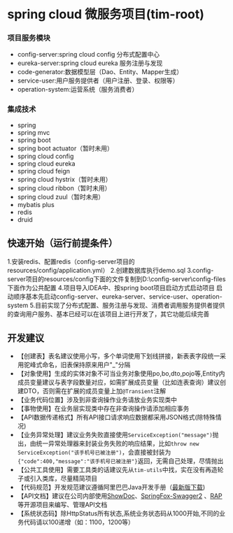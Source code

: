 # spring cloud 微服务项目(tim-root)

### 项目服务模块
- config-server:spring cloud config 分布式配置中心
- eureka-server:spring cloud eureka 服务注册与发现
- code-generator:数据模型层（Dao、Entity、Mapper生成）
- service-user:用户服务提供者（用户注册、登录、权限等）
- operation-system:运营系统（服务消费者）

### 集成技术
- spring
- spring mvc
- spring boot
- spring boot actuator（暂时未用）
- spring cloud config
- spring cloud eureka
- spring cloud feign
- spring cloud hystrix（暂时未用）
- spring cloud ribbon（暂时未用）
- spring cloud zuul（暂时未用）
- mybatis plus
- redis
- druid

## 快速开始（运行前提条件）
1.安装redis、配置redis（config-server项目的resources/config/application.yml）
2.创建数据库执行demo.sql
3.config-server项目的resources/config下面的文件复制到D:\\config-server\\config-files下面作为公共配置
4.项目导入IDEA中、按spring boot项目启动方式启动项目
  启动顺序基本先启动config-server、eureka-server、service-user、operation-system
5.目前实现了分布式配置、服务注册与发现、消费者调用服务提供者提供的查询用户服务、基本已经可以在该项目上进行开发了，其它功能后续完善

## 开发建议
- 【创建表】表名建议使用小写，多个单词使用下划线拼接，新表表字段统一采用驼峰式命名，旧表保持原来用户"_"分隔
- 【对象使用】生成的实体对象不可当业务对象使用po,bo,dto,pojo等,Entity内成员变量建议与表字段数量对应，如需扩展成员变量（比如连表查询）建议创建DTO，否则需在扩展的成员变量上加```@Transient```注解
- 【业务代码位置】涉及到非查询操作业务请放业务实现类中
- 【事物使用】在业务层实现类中存在非查询操作请添加相应事务
- 【API数据传递格式】所有API接口请求响应数据都采用JSON格式(除特殊情况)
- 【业务异常处理】建议业务失败直接使用```ServiceException("message")```抛出，由统一异常处理器来封装业务失败的响应结果，比如```throw new ServiceException("该手机号已被注册")```，会直接被封装为```{"code":400,"message":"该手机号已被注册"}```返回，无需自己处理，尽情抛出
- 【公共工具使用】需要工具类的话建议先从```tim-utils```中找，实在没有再造轮子或引入类库，尽量精简项目
- 【代码规范】开发规范建议遵循阿里巴巴Java开发手册（[最新版下载](https://github.com/lihengming/shared-files/blob/master/%E9%98%BF%E9%87%8C%E5%B7%B4%E5%B7%B4Java%E5%BC%80%E5%8F%91%E6%89%8B%E5%86%8Cv1.2.0.pdf))
- 【API文档】建议在公司内部使用[ShowDoc](https://github.com/star7th/showdoc)、[SpringFox-Swagger2](https://github.com/springfox/springfox) 、[RAP](https://github.com/thx/RAP)等开源项目来编写、管理API文档
- 【系统状态码】除HttpStatus所有状态,系统业务状态码从1000开始,不同的业务代码请以100递增（如：1100，1200等）
